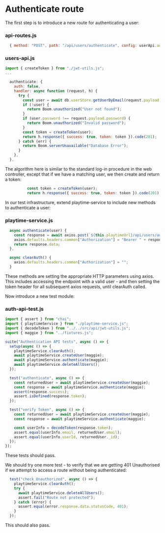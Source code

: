 # Authenticate route

The first step is to introduce a new route for authenticating a user:

### api-routes.js

~~~javascript
  { method: "POST", path: "/api/users/authenticate", config: userApi.authenticate },
~~~

### users-api.js

~~~javascript
import { createToken } from "./jwt-utils.js";
...

  authenticate: {
    auth: false,
    handler: async function (request, h) {
      try {
        const user = await db.userStore.getUserByEmail(request.payload.email);
        if (!user) {
          return Boom.unauthorized("User not found");
        }
        if (user.password !== request.payload.password) {
          return Boom.unauthorized("Invalid password");
        }
        const token = createToken(user);
        return h.response({ success: true, token: token }).code(201);
      } catch (err) {
        return Boom.serverUnavailable("Database Error");
      }
    },
  },
~~~

The algorithm here is similar to the standard log-in procedure in the web controller, except that if we have a matching user, we then create and return a token:

~~~javascript
          const token = createToken(user);
          return h.response({ success: true, token: token }).code(201);
~~~

In our test infrastructure, extend playtime-service to include new methods to authenticate a user:

### playtime-service.js

~~~javascript
  async authenticate(user) {
    const response = await axios.post(`${this.playtimeUrl}/api/users/authenticate`, user);
    axios.defaults.headers.common["Authorization"] = "Bearer " + response.data.token;
    return response.data;
  },

  async clearAuth() {
    axios.defaults.headers.common["Authorization"] = "";
  }
~~~

These methods are setting the appropriate HTTP parameters using axios. This includes accessing the endpoint with a valid user - and then  setting the token header for all subsequent axios requests, until clearAuth called.

Now introduce a new test module:

### auth-api-test.js

~~~javascript
import { assert } from "chai";
import { playtimeService } from "./playtime-service.js";
import { decodeToken } from "../../src/api/jwt-utils.js";
import { maggie } from "../fixtures.js";

suite("Authentication API tests", async () => {
  setup(async () => {
    playtimeService.clearAuth();
    await playtimeService.createUser(maggie);
    await playtimeService.authenticate(maggie);
    await playtimeService.deleteAllUsers();
  });

  test("authenticate", async () => {
    const returnedUser = await playtimeService.createUser(maggie);
    const response = await playtimeService.authenticate(maggie);
    assert(response.success);
    assert.isDefined(response.token);
  });

  test("verify Token", async () => {
    const returnedUser = await playtimeService.createUser(maggie);
    const response = await playtimeService.authenticate(maggie);

    const userInfo = decodeToken(response.token);
    assert.equal(userInfo.email, returnedUser.email);
    assert.equal(userInfo.userId, returnedUser._id);
  });
});
~~~

These tests should pass.

We should try one more test - to verify that we are getting 401 Unauthorised if we attempt to access a route without being authenticated:

~~~javascript
  test("check Unauthorized", async () => {
    playtimeService.clearAuth();
    try {
      await playtimeService.deleteAllUsers();
      assert.fail("Route not protected");
    } catch (error) {
      assert.equal(error.response.data.statusCode, 401);
    }
  });
~~~

This should also pass.
